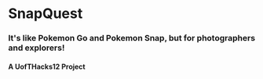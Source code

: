 # SnapQuest

### It's like Pokemon Go and Pokemon Snap, but for photographers and explorers!
#### A UofTHacks12 Project